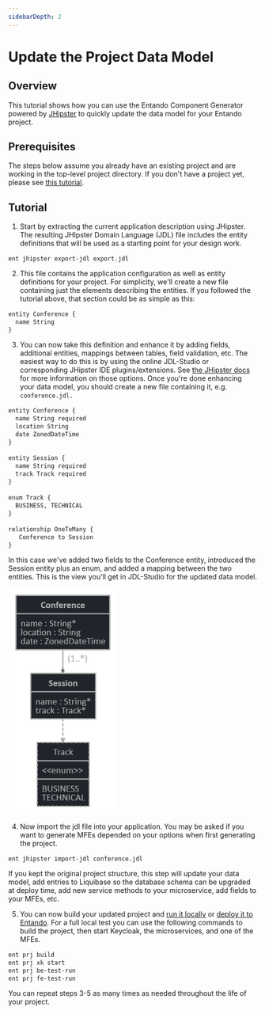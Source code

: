 ```yaml
---
sidebarDepth: 2
---
```


# Update the Project Data Model

## Overview

This tutorial shows how you can use the Entando Component Generator powered by [JHipster](https://www.jhipster.tech/) to quickly update the data model for your Entando project.

## Prerequisites
The steps below assume you already have an existing project and are working in the top-level project directory. If you don't have a project yet, please see [this tutorial](./generate-microservices-and-micro-frontends.md).

## Tutorial
1. Start by extracting the current application description using JHipster. The resulting JHIpster Domain Language (JDL) file includes the entity definitions that will be used as a starting point for your design work.
```
ent jhipster export-jdl export.jdl
```
2. This file contains the application configuration as well as entity definitions for your project. For simplicity, we'll create a new file containing just the elements describing the entities. If you followed the tutorial above, that section could be as simple as this:
```
entity Conference {
  name String
}
```
3. You can now take this definition and enhance it by adding fields, additional entities, mappings between tables, field validation, etc. The easiest way to do this is by using the online JDL-Studio or corresponding JHipster IDE plugins/extensions. See [the JHipster docs](https://www.jhipster.tech/jdl/) for more information on those options. Once you're done enhancing your data model, you should create a new file containing it, e.g. `conference.jdl.`
```
entity Conference {
  name String required
  location String
  date ZonedDateTime
}

entity Session {
  name String required
  track Track required
}

enum Track {
  BUSINESS, TECHNICAL
}

relationship OneToMany {
   Conference to Session
}
```
In this case we've added two fields to the Conference entity, introduced the Session entity plus an enum, and added a mapping between the two entities. This is the view you'll get in JDL-Studio for the updated data model.

![conference.jdl](./img/jhipster-jdl.png)

4. Now import the jdl file into your application. You may be asked if you want to generate MFEs depended on your options when first generating the project.
```
ent jhipster import-jdl conference.jdl
```
If you kept the original project structure, this step will update your data model, add entries to Liquibase so the database schema can be upgraded at deploy time, add new service methods to your microservice, add fields to your MFEs, etc.

5. You can now build your updated project and [run it locally](../run-local) or [deploy it to Entando](../ecr/publish-project-bundle.md). For a full local test you can use the following commands to build the project, then start Keycloak, the microservices, and one of the MFEs.
```
ent prj build
ent prj xk start
ent prj be-test-run
ent prj fe-test-run
```

You can repeat steps 3-5 as many times as needed throughout the life of your project.



